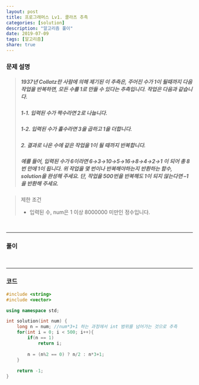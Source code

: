 ```yaml
---
layout: post
title: 프로그래머스 Lv1. 콜라츠 추측
categories: [solution]
description: "알고리즘 풀이"
date: 2019-07-09
tags: [알고리즘]
share: true
---
```


### 문제 설명
> ##### 1937년 Collatz란 사람에 의해 제기된 이 추측은, 주어진 수가 1이 될때까지 다음 작업을 반복하면, 모든 수를 1로 만들 수 있다는 추측입니다. 작업은 다음과 같습니다.
> 
> #####  1-1. 입력된 수가 짝수라면 2로 나눕니다. 
> ##### 1-2. 입력된 수가 홀수라면 3을 곱하고 1을 더합니다.
> ##### 2. 결과로 나온 수에 같은 작업을 1이 될 때까지 반복합니다.
> 
> ##### 예를 들어, 입력된 수가 6이라면 6→3→10→5→16→8→4→2→1 이 되어 총 8번 만에 1이 됩니다. 위 작업을 몇 번이나 반복해야하는지 반환하는 함수, solution을 완성해 주세요. 단, 작업을 500번을 반복해도 1이 되지 않는다면 –1을 반환해 주세요.

> 제한 조건
> * 입력된 수, num은 1 이상 8000000 미만인 정수입니다.

<br>

- - -

### 풀이

<br>

- - -

### 코드
```cpp
#include <string>
#include <vector>

using namespace std;

int solution(int num) {    
    long n = num; //num*3+1 하는 과정에서 int 범위를 넘어가는 것으로 추측
    for(int i = 0; i < 500; i++){
        if(n == 1)
            return i;
        
        n = (n%2 == 0) ? n/2 : n*3+1;
    }
    
    return -1;
}
```

